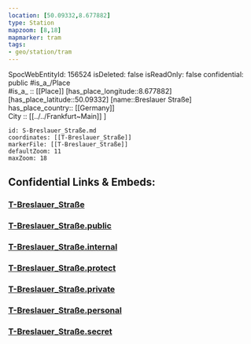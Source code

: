 ```yaml
---
location: [50.09332,8.677882] 
type: Station 
mapzoom: [8,18] 
mapmarker: tram 
tags:
- geo/station/tram
---
```

SpocWebEntityId: 156524
isDeleted: false
isReadOnly: false
confidential: public
#is_a_/Place  
#is_a_ :: [[Place]] 
[has_place_longitude::8.677882] 
[has_place_latitude::50.09332] 
[name::Breslauer Straße] 
has_place_country:: [[Germany]]  
City :: [[../../Frankfurt~Main]] ] 


```leaflet
id: S-Breslauer_Straße.md
coordinates: [[T-Breslauer_Straße]] 
markerFile: [[T-Breslauer_Straße]] 
defaultZoom: 11 
maxZoom: 18
```


## Confidential Links & Embeds: 

### [T-Breslauer_Straße](/_Standards/Earth/Continent/Europe/Europe~Central/Germany/Germany~West/Hessen/counties~Hessen/Frankfurt~Main/Stations-FFM~T/T-Breslauer_Straße.md) 

### [T-Breslauer_Straße.public](/_public/Earth/Continent/Europe/Europe~Central/Germany/Germany~West/Hessen/counties~Hessen/Frankfurt~Main/Stations-FFM~T/T-Breslauer_Straße.public.md) 

### [T-Breslauer_Straße.internal](/_internal/Earth/Continent/Europe/Europe~Central/Germany/Germany~West/Hessen/counties~Hessen/Frankfurt~Main/Stations-FFM~T/T-Breslauer_Straße.internal.md) 

### [T-Breslauer_Straße.protect](/_protect/Earth/Continent/Europe/Europe~Central/Germany/Germany~West/Hessen/counties~Hessen/Frankfurt~Main/Stations-FFM~T/T-Breslauer_Straße.protect.md) 

### [T-Breslauer_Straße.private](/_private/Earth/Continent/Europe/Europe~Central/Germany/Germany~West/Hessen/counties~Hessen/Frankfurt~Main/Stations-FFM~T/T-Breslauer_Straße.private.md) 

### [T-Breslauer_Straße.personal](/_personal/Earth/Continent/Europe/Europe~Central/Germany/Germany~West/Hessen/counties~Hessen/Frankfurt~Main/Stations-FFM~T/T-Breslauer_Straße.personal.md) 

### [T-Breslauer_Straße.secret](/_secret/Earth/Continent/Europe/Europe~Central/Germany/Germany~West/Hessen/counties~Hessen/Frankfurt~Main/Stations-FFM~T/T-Breslauer_Straße.secret.md)

